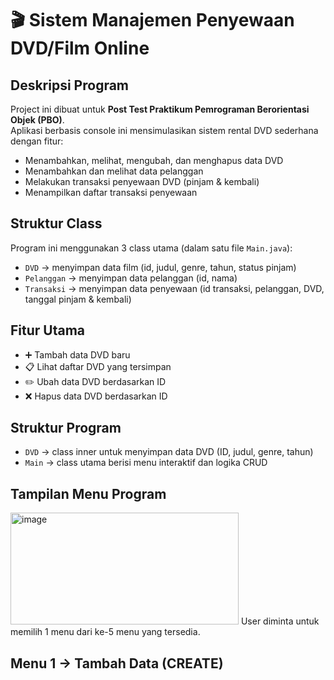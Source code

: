 # 🎬 Sistem Manajemen Penyewaan DVD/Film Online

## Deskripsi Program

Project ini dibuat untuk **Post Test Praktikum Pemrograman Berorientasi Objek (PBO)**.  
Aplikasi berbasis console ini mensimulasikan sistem rental DVD sederhana dengan fitur:
- Menambahkan, melihat, mengubah, dan menghapus data DVD
- Menambahkan dan melihat data pelanggan
- Melakukan transaksi penyewaan DVD (pinjam & kembali)
- Menampilkan daftar transaksi penyewaan

## Struktur Class
Program ini menggunakan 3 class utama (dalam satu file `Main.java`):
- `DVD` → menyimpan data film (id, judul, genre, tahun, status pinjam)
- `Pelanggan` → menyimpan data pelanggan (id, nama)
- `Transaksi` → menyimpan data penyewaan (id transaksi, pelanggan, DVD, tanggal pinjam & kembali)

## Fitur Utama
- ➕ Tambah data DVD baru
- 📋 Lihat daftar DVD yang tersimpan
- ✏️ Ubah data DVD berdasarkan ID
- ❌ Hapus data DVD berdasarkan ID

## Struktur Program
- `DVD` → class inner untuk menyimpan data DVD (ID, judul, genre, tahun)
- `Main` → class utama berisi menu interaktif dan logika CRUD


## Tampilan Menu Program

<img width="365" height="179" alt="image" src="https://github.com/user-attachments/assets/264ed29e-a798-4b40-a6a8-065651cd47c5" />
User diminta untuk memilih 1 menu dari ke-5 menu yang tersedia.

## Menu 1 -> Tambah Data (CREATE)


